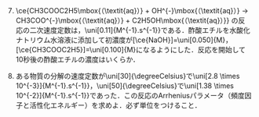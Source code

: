7. \ce{CH3COOC2H5\mbox{（\textit{aq}）} + OH^{-}\mbox{（\textit{aq}）} -> CH3COO^{-}\mbox{（\textit{aq}）} + C2H5OH\mbox{（\textit{aq}）}}
   の反応の二次速度定数は，\uni[0.11]{M^{-1}.s^{-1}}である．酢酸エチルを水酸化ナトリウム水溶液に添加して初濃度が[\ce{NaOH}]=\uni[0.050]{M}，[\ce{CH3COOC2H5}]=\uni[0.100]{M}になるようにした．反応を開始して10秒後の酢酸エチルの濃度はいくらか．

8. ある物質の分解の速度定数が\uni[30]{\degreeCelsius}で\uni[2.8 \times 10^{-3}]{M^{-1}.s^{-1}}，\uni[50]{\degreeCelsius}で\uni[1.38 \times 10^{-2}]{M^{-1}.s^{-1}}であった．この反応のArrheniusパラメータ（頻度因子と活性化エネルギー）を求めよ．必ず単位をつけること．
